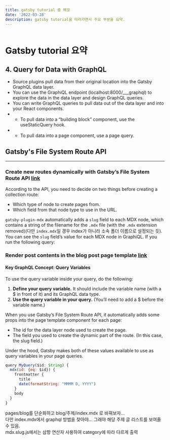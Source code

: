 ```yaml
---
title: gatsby tutorial 중 메모
date: '2022-03-28'
description: gatsby tutorial을 따라가면서 주요 부분을 요약.
---
```


```toc
```

# Gatsby tutorial 요약
## 4. Query for Data with GraphQL
- Source plugins pull data from their original location into the Gatsby GraphQL data layer.
- You can use the GraphiQL endpoint (localhost:8000/___graphql) to explore the data in the data layer and design GraphQL queries.
- You can write GraphQL queries to pull data out of the data layer and into your React components.
- - To pull data into a “building block” component, use the useStaticQuery hook.
- - To pull data into a page component, use a page query.


## Gatsby's File System Route API
---
### Create new routes dynamically with Gatsby’s File System Route API [link](https://www.gatsbyjs.com/docs/tutorial/part-6/#create-new-routes-dynamically-with-gatsbys-file-system-route-api)
According to the API, you need to decide on two things before creating a collection route:

- Which type of node to create pages from.
- Which field from that node type to use in the URL.

`gatsby-plugin-mdx` automatically adds a `slug` field to each MDX node, which contains a string of the filename for the `.mdx` file (with the `.mdx` extension removed)(다만 `index.mdx`일 경우 index가 아니라 소속 폴더 이름으로 설정되는 듯). You can see the `slug` field’s value for each MDX node in GraphiQL. If you run the following query:  

### Render post contents in the blog post page template  [link](https://www.gatsbyjs.com/docs/tutorial/part-6/#render-post-contents-in-the-blog-post-page-template)

#### Key GraphQL Concept: Query Variables
To use the query variable inside your query, do the following:

1. **Define your query variable.** It should include the variable name (with a $ in front of it) and its GraphQL data type.
1. **Use the query variable in your query.** (You’ll need to add a $ before the variable name.)

When you use Gatsby’s File System Route API, it automatically adds some props into the page template component for each page:

- The id for the data layer node used to create the page.
- The field you used to create the dynamic part of the route. (In this case, the slug field.)

Under the hood, Gatsby makes both of these values available to use as query variables in your page queries.

```js
query MyQuery($id: String) {
  mdx(id: {eq: $id}) {
    frontmatter {
      title
      date(formatString: "MMMM D, YYYY")
    }
    body
  }
}
```

pages/blog를 단순화하고 blog/주제/index.mdx 로 바꿔보자...  
다만 index.mdx에서 graphql 방법을 찾아야...  그래야 해당 주제 글 리스트를 보여줄 수 있음.  
mdx.slug.js에서는 삼항 연산자 사용하여 category에 따라 다르게 출력
